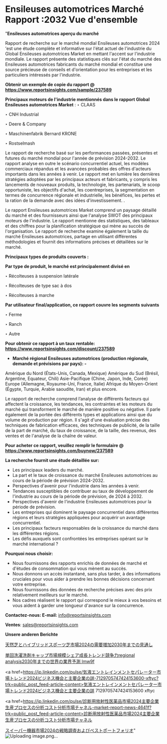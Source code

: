 # Ensileuses automotrices Marché Rapport :2032 Vue d'ensemble

"<strong>Ensileuses automotrices aperçu du marché</strong>

Rapport de recherche sur le marché mondial Ensileuses automotrices 2024 'est une étude complète et informative sur l'état actuel de l'industrie du Global Ensileuses automotrices Market en mettant l'accent sur l'industrie mondiale. Le rapport présente des statistiques clés sur l'état du marché des Ensileuses automotrices fabricants du marché mondial et constitue une source précieuse de conseils et d'orientation pour les entreprises et les particuliers intéressés par l'industrie.

<strong>Obtenir un exemple de copie du rapport @ <a href=https://www.reportsinsights.com/sample/237589>https://www.reportsinsights.com/sample/237589</a></strong>

<strong>Principaux moteurs de l'industrie mentionnés dans le rapport Global Ensileuses automotrices Market</strong> :
‣ CLAAS

‣ CNH Industrial

‣ Deere & Company

‣ Maschinenfabrik Bernard KRONE

‣ Rostselmash

Le rapport de recherche basé sur les performances passées, présentes et futures du marché mondial pour l'année de prévision 2024-2032. Le rapport analyse en outre le scénario concurrentiel actuel, les modèles commerciaux répandus et les avancées probables des offres d'acteurs importants dans les années à venir. Le rapport met en lumière les dernières stratégies adoptées par les principaux acteurs et fabricants, y compris les lancements de nouveaux produits, la technologie, les partenariats, le scoop opportuniste, les objectifs d'achat, les coentreprises, la segmentation en termes de concurrence régionale et industrielle, les bénéfices, les pertes et la ration de la demande avec des idées d'investissement. .

Le rapport Ensileuses automotrices Market comprend un paysage détaillé du marché et des fournisseurs ainsi que l'analyse SWOT des principaux moteurs de l'industrie. Le rapport mentionne des statistiques, des tableaux et des chiffres pour la planification stratégique qui mène au succès de l'organisation. Le rapport de recherche examine également la taille du marché Ensileuses automotrices, partage en utilisant différentes méthodologies et fournit des informations précises et détaillées sur le marché.

<strong>Principaux types de produits couverts :</strong>

<strong>Par type de produit, le marché est principalement divisé en</strong>

‣ Récolteuses à suspension latérale

‣ Récolteuses de type sac à dos

‣ Récolteuses à marche

<strong>Par utilisateur final/application, ce rapport couvre les segments suivants</strong>

‣ Ferme

‣ Ranch

‣ Autre

<strong>Pour obtenir ce rapport à un taux rentable: <a href=https://www.reportsinsights.com/discount/237589>https://www.reportsinsights.com/discount/237589</a></strong>
<ul>
  <li><strong>Marché régional Ensileuses automotrices (production régionale, demande et prévisions par pays): -</strong></li>
</ul>
Amérique du Nord (États-Unis, Canada, Mexique)
Amérique du Sud (Brésil, Argentine, Equateur, Chili)
Asie-Pacifique (Chine, Japon, Inde, Corée)
Europe (Allemagne, Royaume-Uni, France, Italie)
Afrique du Moyen-Orient (Égypte, Turquie, Arabie saoudite, Iran) et plus encore.

Le rapport de recherche comprend l’analyse de différents facteurs qui affectent la croissance, les tendances, les contraintes et les moteurs du marché qui transforment le marché de manière positive ou négative. Il parle également de la portée des différents types et applications ainsi que du volume de production par région. Il s'agit d'une évaluation précise des techniques de fabrication efficaces, des techniques de publicité, de la taille de la part de marché, du taux de croissance, de la taille, des revenus, des ventes et de l'analyse de la chaîne de valeur.

<strong>Pour acheter ce rapport, veuillez remplir le formulaire @   <a href=https://www.reportsinsights.com/buynow/237589>https://www.reportsinsights.com/buynow/237589</a></strong>

<strong>La recherche fournit une étude détaillée sur:</strong>
<ul>
  <li>Les principaux leaders du marché.</li>
  <li>La part et le taux de croissance du marché Ensileuses automotrices au cours de la période de prévision 2024-2032.</li>
  <li>Perspectives d'avenir pour l'industrie dans les années à venir.</li>
  <li>Tendances susceptibles de contribuer au taux de développement de l'industrie au cours de la période de prévision, de 2024 à 2032.</li>
  <li>Perspectives d'avenir de l'industrie Ensileuses automotrices pour la période de prévision.</li>
  <li>Les entreprises qui dominent le paysage concurrentiel dans différentes régions et leurs stratégies appliquées pour acquérir un avantage concurrentiel.</li>
  <li>Les principaux facteurs responsables de la croissance du marché dans les différentes régions.</li>
  <li>Les défis auxquels sont confrontées les entreprises opérant sur le marché international ?</li>
</ul>
<strong>Pourquoi nous choisir:</strong>
<ul>
  <li>Nous fournissons des rapports enrichis de données de marché et d'études de consommation qui vous mènent au succès.</li>
  <li>Nous donnons un accès instantané, sans plus tarder, à des informations cruciales pour vous aider à prendre les bonnes décisions concernant votre entreprise.</li>
  <li>Nous fournissons des données de recherche précises avec des prix relativement meilleurs sur le marché.</li>
  <li>Nos cadres réalisent le rapport qui correspond le mieux à vos besoins et vous aident à garder une longueur d'avance sur la concurrence.</li>
</ul>
<strong>Contactez-nous:
</strong><strong>E-mail:</strong> <a href=mailto:info@reportsinsights.com>info@reportsinsights.com</a>

<strong>Ventes</strong>: <a href=mailto:sales@reportsinsights.com>sales@reportsinsights.com</a>

<strong>Unsere anderen Berichte</strong>

<a href=https://www.linkedin.com/pulse/天然芝とハイブリッドスポーツ芝市場2024の需要増加2030年までの見通し-community-market-research-fdz5f/>天然芝とハイブリッドスポーツ芝市場2024の需要増加2030年までの見通し</a>

<a href=https://www.linkedin.com/pulse/単回洗濯洗剤キャップ市場規模シェア成長トレンド競争力regional-analysis2030年までの世界の業界予測-lmw9f/>単回洗濯洗剤キャップ市場規模シェア成長トレンド競争力regional analysis2030年までの世界の業界予測 lmw9f</a>

<a href=https://jp.linkedin.com/pulse/気液エントレインメントセパレーター市場トレンド2024ビジネス機会と主要企業の詳-7129705747424153600-xftyc?trk=public_post_feed-article-content>気液エントレインメントセパレーター市場トレンド2024ビジネス機会と主要企業の詳 7129705747424153600 xftyc</a>

<a href=https://jp.linkedin.com/pulse/診断用放射性医薬品市場2024主要企業生産プロセスの分析コスト分析市場チャネル-market-report-news-4641f?trk=public_post_feed-article-content>診断用放射性医薬品市場2024主要企業生産プロセスの分析コスト分析市場チャネル</a>

<a href=https://www.linkedin.com/pulse/スイーパー機器市場2024の戦略調査およびベストポートフォリオ-reports-insights-expert-zwcgf/>スイーパー機器市場2024の戦略調査およびベストポートフォリオ</a>"
![Uploading image.png…]()
